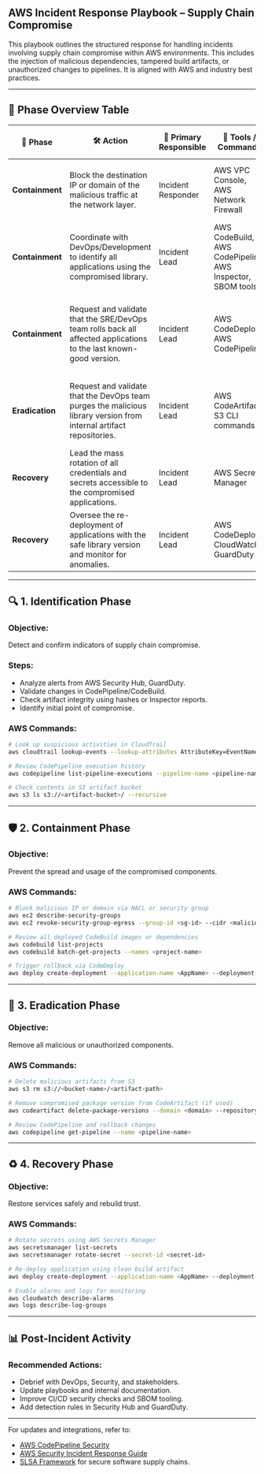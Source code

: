 ## AWS Incident Response Playbook – Supply Chain Compromise

This playbook outlines the structured response for handling incidents involving supply chain compromise within AWS environments. This includes the injection of malicious dependencies, tampered build artifacts, or unauthorized changes to pipelines. It is aligned with AWS and industry best practices.

---

## 📌 Phase Overview Table

| 🔄 Phase       | 🛠️ Action                                                                                                      | 👤 Primary Responsible | 🧪 Tools / Commands                                     | ✅ Completion Criteria                                                       |
|----------------|------------------------------------------------------------------------------------------------------------------|------------------------|----------------------------------------------------------|-----------------------------------------------------------------------------------|
| **Containment** | Block the destination IP or domain of the malicious traffic at the network layer.                              | Incident Responder     | AWS VPC Console, AWS Network Firewall                        | Exfiltration traffic is blocked, confirmed via VPC Flow Logs.                    |
| **Containment** | Coordinate with DevOps/Development to identify all applications using the compromised library.                  | Incident Lead          | AWS CodeBuild, AWS CodePipeline, AWS Inspector, SBOM tools   | A complete list of all affected assets is created.                               |
| **Containment** | Request and validate that the SRE/DevOps team rolls back all affected applications to the last known-good version. | Incident Lead        | AWS CodeDeploy, AWS CodePipeline                             | The malicious version is no longer running in the production environment.        |
| **Eradication** | Request and validate that the DevOps team purges the malicious library version from internal artifact repositories. | Incident Lead      | AWS CodeArtifact, S3 CLI commands                           | The malicious artifact is permanently removed from internal repositories.        |
| **Recovery**    | Lead the mass rotation of all credentials and secrets accessible to the compromised applications.              | Incident Lead          | AWS Secrets Manager                                          | All potentially exposed secrets have been rotated.                               |
| **Recovery**    | Oversee the re-deployment of applications with the safe library version and monitor for anomalies.              | Incident Lead          | AWS CodeDeploy, CloudWatch, GuardDuty                        | Services are restored and operating normally under observation.                  |

---

## 🔍 1. Identification Phase

### Objective:
Detect and confirm indicators of supply chain compromise.

### Steps:
- Analyze alerts from AWS Security Hub, GuardDuty.
- Validate changes in CodePipeline/CodeBuild.
- Check artifact integrity using hashes or Inspector reports.
- Identify initial point of compromise.

### AWS Commands:
```bash
# Look up suspicious activities in CloudTrail
aws cloudtrail lookup-events --lookup-attributes AttributeKey=EventName,AttributeValue=PutObject

# Review CodePipeline execution history
aws codepipeline list-pipeline-executions --pipeline-name <pipeline-name>

# Check contents in S3 artifact bucket
aws s3 ls s3://<artifact-bucket>/ --recursive
```

---

## 🛡️ 2. Containment Phase

### Objective:
Prevent the spread and usage of the compromised components.

### AWS Commands:
```bash
# Block malicious IP or domain via NACL or security group
aws ec2 describe-security-groups
aws ec2 revoke-security-group-egress --group-id <sg-id> --cidr <malicious-ip>/32 --protocol all

# Review all deployed CodeBuild images or dependencies
aws codebuild list-projects
aws codebuild batch-get-projects --names <project-name>

# Trigger rollback via CodeDeploy
aws deploy create-deployment --application-name <AppName> --deployment-group-name <Group>   --revision revisionType=S3,s3Location={bucket=<bucket>,key=<path>,bundleType=zip}
```

---

## 🧹 3. Eradication Phase

### Objective:
Remove all malicious or unauthorized components.

### AWS Commands:
```bash
# Delete malicious artifacts from S3
aws s3 rm s3://<bucket-name>/<artifact-path>

# Remove compromised package version from CodeArtifact (if used)
aws codeartifact delete-package-versions --domain <domain> --repository <repo>   --package <package-name> --versions <malicious-version>

# Review CodePipeline and rollback changes
aws codepipeline get-pipeline --name <pipeline-name>
```

---

## ♻️ 4. Recovery Phase

### Objective:
Restore services safely and rebuild trust.

### AWS Commands:
```bash
# Rotate secrets using AWS Secrets Manager
aws secretsmanager list-secrets
aws secretsmanager rotate-secret --secret-id <secret-id>

# Re-deploy application using clean build artifact
aws deploy create-deployment --application-name <AppName> --deployment-group-name <Group>   --revision revisionType=S3,s3Location={bucket=<bucket>,key=<path>,bundleType=zip}

# Enable alarms and logs for monitoring
aws cloudwatch describe-alarms
aws logs describe-log-groups
```

---

## 📊 Post-Incident Activity

### Recommended Actions:
- Debrief with DevOps, Security, and stakeholders.
- Update playbooks and internal documentation.
- Improve CI/CD security checks and SBOM tooling.
- Add detection rules in Security Hub and GuardDuty.

---

For updates and integrations, refer to:
- [AWS CodePipeline Security](https://docs.aws.amazon.com/codepipeline/latest/userguide/security.html)
- [AWS Security Incident Response Guide](https://docs.aws.amazon.com/security/?id=docs_gateway)
- [SLSA Framework](https://slsa.dev/) for secure software supply chains.
